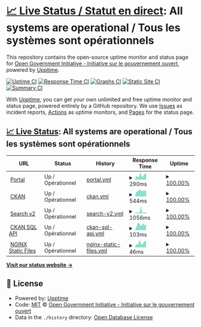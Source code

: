 # [📈 Live Status / Statut en direct](https://open-data.github.io/status-statut): <!--live status--> **All systems are operational / Tous les systèmes sont opérationnels**

This repository contains the open-source uptime monitor and status page for [Open Government Initiative - Initiative sur le gouvernement ouvert](https://open.canada.ca), powered by [Upptime](https://github.com/upptime/upptime).

[![Uptime CI](https://github.com/open-data/status-statut/workflows/Uptime%20CI/badge.svg)](https://github.com/open-data/status-statut/actions?query=workflow%3A%22Uptime+CI%22)
[![Response Time CI](https://github.com/open-data/status-statut/workflows/Response%20Time%20CI/badge.svg)](https://github.com/open-data/status-statut/actions?query=workflow%3A%22Response+Time+CI%22)
[![Graphs CI](https://github.com/open-data/status-statut/workflows/Graphs%20CI/badge.svg)](https://github.com/open-data/status-statut/actions?query=workflow%3A%22Graphs+CI%22)
[![Static Site CI](https://github.com/open-data/status-statut/workflows/Static%20Site%20CI/badge.svg)](https://github.com/open-data/status-statut/actions?query=workflow%3A%22Static+Site+CI%22)
[![Summary CI](https://github.com/open-data/status-statut/workflows/Summary%20CI/badge.svg)](https://github.com/open-data/status-statut/actions?query=workflow%3A%22Summary+CI%22)

With [Upptime](https://upptime.js.org), you can get your own unlimited and free uptime monitor and status page, powered entirely by a GitHub repository. We use [Issues](https://github.com/open-data/status-statut/issues) as incident reports, [Actions](https://github.com/open-data/status-statut/actions) as uptime monitors, and [Pages](https://open-data.github.io/status-statut) for the status page.

## [📈 Live Status](https://demo.upptime.js.org): <!--live status--> **All systems are operational / Tous les systèmes sont opérationnels**

<!--start: status pages-->
<!-- This summary is generated by Upptime (https://github.com/upptime/upptime) -->
<!-- Do not edit this manually, your changes will be overwritten -->
<!-- prettier-ignore -->
| URL | Status | History | Response Time | Uptime |
| --- | ------ | ------- | ------------- | ------ |
| <img alt="" src="https://icons.duckduckgo.com/ip3/open.canada.ca.ico" height="13"> [Portal](https://open.canada.ca) | Up / Opérationnel | [portal.yml](https://github.com/open-data/status-statut/commits/HEAD/history/portal.yml) | <details><summary><img alt="Response time graph" src="./graphs/portal/response-time-week.png" height="20"> 290ms</summary><br><a href="https://open-data.github.io/status-statut/history/portal"><img alt="Response time 355" src="https://img.shields.io/endpoint?url=https%3A%2F%2Fraw.githubusercontent.com%2Fopen-data%2Fstatus-statut%2FHEAD%2Fapi%2Fportal%2Fresponse-time.json"></a><br><a href="https://open-data.github.io/status-statut/history/portal"><img alt="24-hour response time 348" src="https://img.shields.io/endpoint?url=https%3A%2F%2Fraw.githubusercontent.com%2Fopen-data%2Fstatus-statut%2FHEAD%2Fapi%2Fportal%2Fresponse-time-day.json"></a><br><a href="https://open-data.github.io/status-statut/history/portal"><img alt="7-day response time 290" src="https://img.shields.io/endpoint?url=https%3A%2F%2Fraw.githubusercontent.com%2Fopen-data%2Fstatus-statut%2FHEAD%2Fapi%2Fportal%2Fresponse-time-week.json"></a><br><a href="https://open-data.github.io/status-statut/history/portal"><img alt="30-day response time 290" src="https://img.shields.io/endpoint?url=https%3A%2F%2Fraw.githubusercontent.com%2Fopen-data%2Fstatus-statut%2FHEAD%2Fapi%2Fportal%2Fresponse-time-month.json"></a><br><a href="https://open-data.github.io/status-statut/history/portal"><img alt="1-year response time 355" src="https://img.shields.io/endpoint?url=https%3A%2F%2Fraw.githubusercontent.com%2Fopen-data%2Fstatus-statut%2FHEAD%2Fapi%2Fportal%2Fresponse-time-year.json"></a></details> | <details><summary><a href="https://open-data.github.io/status-statut/history/portal">100.00%</a></summary><a href="https://open-data.github.io/status-statut/history/portal"><img alt="All-time uptime 99.99%" src="https://img.shields.io/endpoint?url=https%3A%2F%2Fraw.githubusercontent.com%2Fopen-data%2Fstatus-statut%2FHEAD%2Fapi%2Fportal%2Fuptime.json"></a><br><a href="https://open-data.github.io/status-statut/history/portal"><img alt="24-hour uptime 100.00%" src="https://img.shields.io/endpoint?url=https%3A%2F%2Fraw.githubusercontent.com%2Fopen-data%2Fstatus-statut%2FHEAD%2Fapi%2Fportal%2Fuptime-day.json"></a><br><a href="https://open-data.github.io/status-statut/history/portal"><img alt="7-day uptime 100.00%" src="https://img.shields.io/endpoint?url=https%3A%2F%2Fraw.githubusercontent.com%2Fopen-data%2Fstatus-statut%2FHEAD%2Fapi%2Fportal%2Fuptime-week.json"></a><br><a href="https://open-data.github.io/status-statut/history/portal"><img alt="30-day uptime 99.94%" src="https://img.shields.io/endpoint?url=https%3A%2F%2Fraw.githubusercontent.com%2Fopen-data%2Fstatus-statut%2FHEAD%2Fapi%2Fportal%2Fuptime-month.json"></a><br><a href="https://open-data.github.io/status-statut/history/portal"><img alt="1-year uptime 99.99%" src="https://img.shields.io/endpoint?url=https%3A%2F%2Fraw.githubusercontent.com%2Fopen-data%2Fstatus-statut%2FHEAD%2Fapi%2Fportal%2Fuptime-year.json"></a></details>
| <img alt="" src="https://icons.duckduckgo.com/ip3/open.canada.ca.ico" height="13"> [CKAN](https://open.canada.ca/data/en/dataset/2916fad5-ebcc-4c86-b0f3-4f619b29f412) | Up / Opérationnel | [ckan.yml](https://github.com/open-data/status-statut/commits/HEAD/history/ckan.yml) | <details><summary><img alt="Response time graph" src="./graphs/ckan/response-time-week.png" height="20"> 544ms</summary><br><a href="https://open-data.github.io/status-statut/history/ckan"><img alt="Response time 581" src="https://img.shields.io/endpoint?url=https%3A%2F%2Fraw.githubusercontent.com%2Fopen-data%2Fstatus-statut%2FHEAD%2Fapi%2Fckan%2Fresponse-time.json"></a><br><a href="https://open-data.github.io/status-statut/history/ckan"><img alt="24-hour response time 553" src="https://img.shields.io/endpoint?url=https%3A%2F%2Fraw.githubusercontent.com%2Fopen-data%2Fstatus-statut%2FHEAD%2Fapi%2Fckan%2Fresponse-time-day.json"></a><br><a href="https://open-data.github.io/status-statut/history/ckan"><img alt="7-day response time 544" src="https://img.shields.io/endpoint?url=https%3A%2F%2Fraw.githubusercontent.com%2Fopen-data%2Fstatus-statut%2FHEAD%2Fapi%2Fckan%2Fresponse-time-week.json"></a><br><a href="https://open-data.github.io/status-statut/history/ckan"><img alt="30-day response time 550" src="https://img.shields.io/endpoint?url=https%3A%2F%2Fraw.githubusercontent.com%2Fopen-data%2Fstatus-statut%2FHEAD%2Fapi%2Fckan%2Fresponse-time-month.json"></a><br><a href="https://open-data.github.io/status-statut/history/ckan"><img alt="1-year response time 581" src="https://img.shields.io/endpoint?url=https%3A%2F%2Fraw.githubusercontent.com%2Fopen-data%2Fstatus-statut%2FHEAD%2Fapi%2Fckan%2Fresponse-time-year.json"></a></details> | <details><summary><a href="https://open-data.github.io/status-statut/history/ckan">100.00%</a></summary><a href="https://open-data.github.io/status-statut/history/ckan"><img alt="All-time uptime 99.97%" src="https://img.shields.io/endpoint?url=https%3A%2F%2Fraw.githubusercontent.com%2Fopen-data%2Fstatus-statut%2FHEAD%2Fapi%2Fckan%2Fuptime.json"></a><br><a href="https://open-data.github.io/status-statut/history/ckan"><img alt="24-hour uptime 100.00%" src="https://img.shields.io/endpoint?url=https%3A%2F%2Fraw.githubusercontent.com%2Fopen-data%2Fstatus-statut%2FHEAD%2Fapi%2Fckan%2Fuptime-day.json"></a><br><a href="https://open-data.github.io/status-statut/history/ckan"><img alt="7-day uptime 100.00%" src="https://img.shields.io/endpoint?url=https%3A%2F%2Fraw.githubusercontent.com%2Fopen-data%2Fstatus-statut%2FHEAD%2Fapi%2Fckan%2Fuptime-week.json"></a><br><a href="https://open-data.github.io/status-statut/history/ckan"><img alt="30-day uptime 100.00%" src="https://img.shields.io/endpoint?url=https%3A%2F%2Fraw.githubusercontent.com%2Fopen-data%2Fstatus-statut%2FHEAD%2Fapi%2Fckan%2Fuptime-month.json"></a><br><a href="https://open-data.github.io/status-statut/history/ckan"><img alt="1-year uptime 99.97%" src="https://img.shields.io/endpoint?url=https%3A%2F%2Fraw.githubusercontent.com%2Fopen-data%2Fstatus-statut%2FHEAD%2Fapi%2Fckan%2Fuptime-year.json"></a></details>
| <img alt="" src="https://icons.duckduckgo.com/ip3/search.open.canada.ca.ico" height="13"> [Search v2](https://search.open.canada.ca/grants) | Up / Opérationnel | [search-v2.yml](https://github.com/open-data/status-statut/commits/HEAD/history/search-v2.yml) | <details><summary><img alt="Response time graph" src="./graphs/search-v2/response-time-week.png" height="20"> 1056ms</summary><br><a href="https://open-data.github.io/status-statut/history/search-v2"><img alt="Response time 521" src="https://img.shields.io/endpoint?url=https%3A%2F%2Fraw.githubusercontent.com%2Fopen-data%2Fstatus-statut%2FHEAD%2Fapi%2Fsearch-v2%2Fresponse-time.json"></a><br><a href="https://open-data.github.io/status-statut/history/search-v2"><img alt="24-hour response time 502" src="https://img.shields.io/endpoint?url=https%3A%2F%2Fraw.githubusercontent.com%2Fopen-data%2Fstatus-statut%2FHEAD%2Fapi%2Fsearch-v2%2Fresponse-time-day.json"></a><br><a href="https://open-data.github.io/status-statut/history/search-v2"><img alt="7-day response time 1056" src="https://img.shields.io/endpoint?url=https%3A%2F%2Fraw.githubusercontent.com%2Fopen-data%2Fstatus-statut%2FHEAD%2Fapi%2Fsearch-v2%2Fresponse-time-week.json"></a><br><a href="https://open-data.github.io/status-statut/history/search-v2"><img alt="30-day response time 536" src="https://img.shields.io/endpoint?url=https%3A%2F%2Fraw.githubusercontent.com%2Fopen-data%2Fstatus-statut%2FHEAD%2Fapi%2Fsearch-v2%2Fresponse-time-month.json"></a><br><a href="https://open-data.github.io/status-statut/history/search-v2"><img alt="1-year response time 521" src="https://img.shields.io/endpoint?url=https%3A%2F%2Fraw.githubusercontent.com%2Fopen-data%2Fstatus-statut%2FHEAD%2Fapi%2Fsearch-v2%2Fresponse-time-year.json"></a></details> | <details><summary><a href="https://open-data.github.io/status-statut/history/search-v2">100.00%</a></summary><a href="https://open-data.github.io/status-statut/history/search-v2"><img alt="All-time uptime 99.92%" src="https://img.shields.io/endpoint?url=https%3A%2F%2Fraw.githubusercontent.com%2Fopen-data%2Fstatus-statut%2FHEAD%2Fapi%2Fsearch-v2%2Fuptime.json"></a><br><a href="https://open-data.github.io/status-statut/history/search-v2"><img alt="24-hour uptime 100.00%" src="https://img.shields.io/endpoint?url=https%3A%2F%2Fraw.githubusercontent.com%2Fopen-data%2Fstatus-statut%2FHEAD%2Fapi%2Fsearch-v2%2Fuptime-day.json"></a><br><a href="https://open-data.github.io/status-statut/history/search-v2"><img alt="7-day uptime 100.00%" src="https://img.shields.io/endpoint?url=https%3A%2F%2Fraw.githubusercontent.com%2Fopen-data%2Fstatus-statut%2FHEAD%2Fapi%2Fsearch-v2%2Fuptime-week.json"></a><br><a href="https://open-data.github.io/status-statut/history/search-v2"><img alt="30-day uptime 99.94%" src="https://img.shields.io/endpoint?url=https%3A%2F%2Fraw.githubusercontent.com%2Fopen-data%2Fstatus-statut%2FHEAD%2Fapi%2Fsearch-v2%2Fuptime-month.json"></a><br><a href="https://open-data.github.io/status-statut/history/search-v2"><img alt="1-year uptime 99.92%" src="https://img.shields.io/endpoint?url=https%3A%2F%2Fraw.githubusercontent.com%2Fopen-data%2Fstatus-statut%2FHEAD%2Fapi%2Fsearch-v2%2Fuptime-year.json"></a></details>
| <img alt="" src="https://icons.duckduckgo.com/ip3/open.canada.ca.ico" height="13"> [CKAN SQL API](https://open.canada.ca/data/en/api/3/action/datastore_search_sql?sql=SELECT%20%27uptime%27) | Up / Opérationnel | [ckan-sql-api.yml](https://github.com/open-data/status-statut/commits/HEAD/history/ckan-sql-api.yml) | <details><summary><img alt="Response time graph" src="./graphs/ckan-sql-api/response-time-week.png" height="20"> 103ms</summary><br><a href="https://open-data.github.io/status-statut/history/ckan-sql-api"><img alt="Response time 155" src="https://img.shields.io/endpoint?url=https%3A%2F%2Fraw.githubusercontent.com%2Fopen-data%2Fstatus-statut%2FHEAD%2Fapi%2Fckan-sql-api%2Fresponse-time.json"></a><br><a href="https://open-data.github.io/status-statut/history/ckan-sql-api"><img alt="24-hour response time 160" src="https://img.shields.io/endpoint?url=https%3A%2F%2Fraw.githubusercontent.com%2Fopen-data%2Fstatus-statut%2FHEAD%2Fapi%2Fckan-sql-api%2Fresponse-time-day.json"></a><br><a href="https://open-data.github.io/status-statut/history/ckan-sql-api"><img alt="7-day response time 103" src="https://img.shields.io/endpoint?url=https%3A%2F%2Fraw.githubusercontent.com%2Fopen-data%2Fstatus-statut%2FHEAD%2Fapi%2Fckan-sql-api%2Fresponse-time-week.json"></a><br><a href="https://open-data.github.io/status-statut/history/ckan-sql-api"><img alt="30-day response time 111" src="https://img.shields.io/endpoint?url=https%3A%2F%2Fraw.githubusercontent.com%2Fopen-data%2Fstatus-statut%2FHEAD%2Fapi%2Fckan-sql-api%2Fresponse-time-month.json"></a><br><a href="https://open-data.github.io/status-statut/history/ckan-sql-api"><img alt="1-year response time 155" src="https://img.shields.io/endpoint?url=https%3A%2F%2Fraw.githubusercontent.com%2Fopen-data%2Fstatus-statut%2FHEAD%2Fapi%2Fckan-sql-api%2Fresponse-time-year.json"></a></details> | <details><summary><a href="https://open-data.github.io/status-statut/history/ckan-sql-api">100.00%</a></summary><a href="https://open-data.github.io/status-statut/history/ckan-sql-api"><img alt="All-time uptime 99.98%" src="https://img.shields.io/endpoint?url=https%3A%2F%2Fraw.githubusercontent.com%2Fopen-data%2Fstatus-statut%2FHEAD%2Fapi%2Fckan-sql-api%2Fuptime.json"></a><br><a href="https://open-data.github.io/status-statut/history/ckan-sql-api"><img alt="24-hour uptime 100.00%" src="https://img.shields.io/endpoint?url=https%3A%2F%2Fraw.githubusercontent.com%2Fopen-data%2Fstatus-statut%2FHEAD%2Fapi%2Fckan-sql-api%2Fuptime-day.json"></a><br><a href="https://open-data.github.io/status-statut/history/ckan-sql-api"><img alt="7-day uptime 100.00%" src="https://img.shields.io/endpoint?url=https%3A%2F%2Fraw.githubusercontent.com%2Fopen-data%2Fstatus-statut%2FHEAD%2Fapi%2Fckan-sql-api%2Fuptime-week.json"></a><br><a href="https://open-data.github.io/status-statut/history/ckan-sql-api"><img alt="30-day uptime 100.00%" src="https://img.shields.io/endpoint?url=https%3A%2F%2Fraw.githubusercontent.com%2Fopen-data%2Fstatus-statut%2FHEAD%2Fapi%2Fckan-sql-api%2Fuptime-month.json"></a><br><a href="https://open-data.github.io/status-statut/history/ckan-sql-api"><img alt="1-year uptime 99.98%" src="https://img.shields.io/endpoint?url=https%3A%2F%2Fraw.githubusercontent.com%2Fopen-data%2Fstatus-statut%2FHEAD%2Fapi%2Fckan-sql-api%2Fuptime-year.json"></a></details>
| <img alt="" src="https://icons.duckduckgo.com/ip3/open.canada.ca.ico" height="13"> [NGINX Static Files](https://open.canada.ca/GCWeb/assets/sig-blk-en.svg) | Up / Opérationnel | [nginx-static-files.yml](https://github.com/open-data/status-statut/commits/HEAD/history/nginx-static-files.yml) | <details><summary><img alt="Response time graph" src="./graphs/nginx-static-files/response-time-week.png" height="20"> 46ms</summary><br><a href="https://open-data.github.io/status-statut/history/nginx-static-files"><img alt="Response time 44" src="https://img.shields.io/endpoint?url=https%3A%2F%2Fraw.githubusercontent.com%2Fopen-data%2Fstatus-statut%2FHEAD%2Fapi%2Fnginx-static-files%2Fresponse-time.json"></a><br><a href="https://open-data.github.io/status-statut/history/nginx-static-files"><img alt="24-hour response time 54" src="https://img.shields.io/endpoint?url=https%3A%2F%2Fraw.githubusercontent.com%2Fopen-data%2Fstatus-statut%2FHEAD%2Fapi%2Fnginx-static-files%2Fresponse-time-day.json"></a><br><a href="https://open-data.github.io/status-statut/history/nginx-static-files"><img alt="7-day response time 46" src="https://img.shields.io/endpoint?url=https%3A%2F%2Fraw.githubusercontent.com%2Fopen-data%2Fstatus-statut%2FHEAD%2Fapi%2Fnginx-static-files%2Fresponse-time-week.json"></a><br><a href="https://open-data.github.io/status-statut/history/nginx-static-files"><img alt="30-day response time 45" src="https://img.shields.io/endpoint?url=https%3A%2F%2Fraw.githubusercontent.com%2Fopen-data%2Fstatus-statut%2FHEAD%2Fapi%2Fnginx-static-files%2Fresponse-time-month.json"></a><br><a href="https://open-data.github.io/status-statut/history/nginx-static-files"><img alt="1-year response time 44" src="https://img.shields.io/endpoint?url=https%3A%2F%2Fraw.githubusercontent.com%2Fopen-data%2Fstatus-statut%2FHEAD%2Fapi%2Fnginx-static-files%2Fresponse-time-year.json"></a></details> | <details><summary><a href="https://open-data.github.io/status-statut/history/nginx-static-files">100.00%</a></summary><a href="https://open-data.github.io/status-statut/history/nginx-static-files"><img alt="All-time uptime 100.00%" src="https://img.shields.io/endpoint?url=https%3A%2F%2Fraw.githubusercontent.com%2Fopen-data%2Fstatus-statut%2FHEAD%2Fapi%2Fnginx-static-files%2Fuptime.json"></a><br><a href="https://open-data.github.io/status-statut/history/nginx-static-files"><img alt="24-hour uptime 100.00%" src="https://img.shields.io/endpoint?url=https%3A%2F%2Fraw.githubusercontent.com%2Fopen-data%2Fstatus-statut%2FHEAD%2Fapi%2Fnginx-static-files%2Fuptime-day.json"></a><br><a href="https://open-data.github.io/status-statut/history/nginx-static-files"><img alt="7-day uptime 100.00%" src="https://img.shields.io/endpoint?url=https%3A%2F%2Fraw.githubusercontent.com%2Fopen-data%2Fstatus-statut%2FHEAD%2Fapi%2Fnginx-static-files%2Fuptime-week.json"></a><br><a href="https://open-data.github.io/status-statut/history/nginx-static-files"><img alt="30-day uptime 100.00%" src="https://img.shields.io/endpoint?url=https%3A%2F%2Fraw.githubusercontent.com%2Fopen-data%2Fstatus-statut%2FHEAD%2Fapi%2Fnginx-static-files%2Fuptime-month.json"></a><br><a href="https://open-data.github.io/status-statut/history/nginx-static-files"><img alt="1-year uptime 100.00%" src="https://img.shields.io/endpoint?url=https%3A%2F%2Fraw.githubusercontent.com%2Fopen-data%2Fstatus-statut%2FHEAD%2Fapi%2Fnginx-static-files%2Fuptime-year.json"></a></details>

<!--end: status pages-->

[**Visit our status website →**](https://open-data.github.io/status-statut)

## 📄 License

- Powered by: [Upptime](https://github.com/upptime/upptime)
- Code: [MIT](./LICENSE) © [Open Government Initiative - Initiative sur le gouvernement ouvert](https://open.canada.ca)
- Data in the `./history` directory: [Open Database License](https://opendatacommons.org/licenses/odbl/1-0/)
